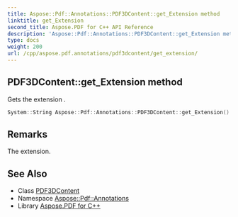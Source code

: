 ```yaml
---
title: Aspose::Pdf::Annotations::PDF3DContent::get_Extension method
linktitle: get_Extension
second_title: Aspose.PDF for C++ API Reference
description: 'Aspose::Pdf::Annotations::PDF3DContent::get_Extension method. Gets the extension  in C++.'
type: docs
weight: 200
url: /cpp/aspose.pdf.annotations/pdf3dcontent/get_extension/
---
```

## PDF3DContent::get_Extension method


Gets the extension .

```cpp
System::String Aspose::Pdf::Annotations::PDF3DContent::get_Extension() const
```

## Remarks


The extension.
## See Also

* Class [PDF3DContent](../)
* Namespace [Aspose::Pdf::Annotations](../../)
* Library [Aspose.PDF for C++](../../../)
